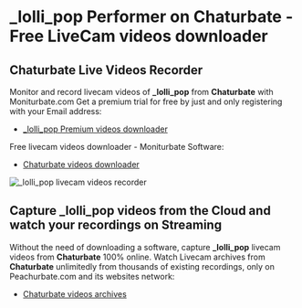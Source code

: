 # _lolli_pop Performer on Chaturbate - Free LiveCam videos downloader

## Chaturbate Live Videos Recorder

Monitor and record livecam videos of **_lolli_pop** from **Chaturbate** with Moniturbate.com
Get a premium trial for free by just and only registering with your Email address:
* [_lolli_pop Premium videos downloader](https://moniturbate.com/request-demo-licence-key.html)

Free livecam videos downloader - Moniturbate Software:
* [Chaturbate videos downloader](https://moniturbate.com/moniturbate-download-software.html)

![_lolli_pop livecam videos recorder](https://peachurnet.com/templates/moniturbate-software.png)


## Capture _lolli_pop videos from the Cloud and watch your recordings on Streaming

Without the need of downloading a software, capture **_lolli_pop** livecam videos from **Chaturbate** 100% online.
Watch Livecam archives from **Chaturbate** unlimitedly from thousands of existing recordings, only on Peachurbate.com and its websites network:
* [Chaturbate videos archives](https://peachurnet.com/)